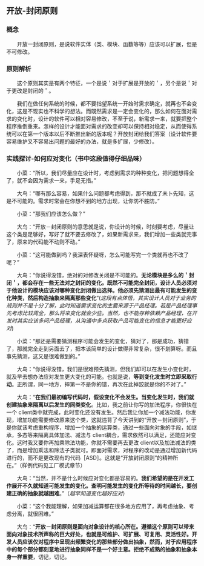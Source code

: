 ## 开放-封闭原则

### 概念

　　开放一封闭原则，是说软件实体（类、模块、函数等等）应该可以扩展，但是不可修改。

### 原则解析

　　这个原则其实是有两个特征，一个是说＇对于扩展是开放的＇，另个是说＇对于更改是封闭的＇。

　　我们在做任何系统的时候，都不要指望系统一开始时需求确定，就再也不会变化，这是不现实也不科学的想法。而既然需求是一定会变化的，那么如何在面对需求的变化时，设计的软件可以相对容易修改，不至于说，新需求一来，就要把整个程序推倒重来。怎样的设计才能面对需求的改变却可以保持相对稳定，从而使得系统可以在第一个版本以后不断推出新的版本呢？开放封闭给我们答案（设计软件要容易维护又不容易出问题的最好的办法，就是多扩展，少修改）。

### 实践探讨-如何应对变化（书中这段值得仔细品味）

　　小菜：“所以，我们尽量应在设计时，考虑到需求的种种变化，把问题想得全了，就不会因为需求一来，手足无措。”

　　大鸟：“哪有那么容易，如果什么问题都考虑得到，那不就成了未卜先知，这是不可能的。需求时常会在你想不到的地方出现，让你防不胜防。”

　　小菜：“那我们应该怎么做？”

　　大鸟：“开放－封闭原则的意思就是说，你设计的时候，时刻要考虑，尽量让这个类是足够好，写好了就不要去修改了，如果新需求来，我们增加一些类就完事了，原来的代码能不动则不动。”

　　小菜：“这可能做到吗？我深表怀疑呀，怎么可能写完一个类就再也不改了呢？”

　　大鸟：“你说得没错，绝对的对修改关闭是不可能的。**无论模块是多么的＇封闭＇，都会存在一些无法对之封闭的变化。既然不可能完全封闭，设计人员必须对于他设计的模块应该对哪种变化封闭做出选择。他必须先猜测出最有可能发生的变化种类，然后构造抽象来隔离那些变化**”(*这段有点体悟，其实设计人员对于业务的规则并不是十分了解，此时知道需求变化的主要来源于产品经理。若是产品经理事先考虑比较周全，那么将来变化就会少些。当然，也不能存粹依赖产品经理，在开发时其实应该多问产品经理，从沟通中多点获取产品可能变化的信息才能更好应对*)

　　小菜：“那还是需要猜测程序可能会发生的变化，猜对了，那是成功，猜错了，那就完全走到另面去了，把本该简单的设计做得非常复杂，很不划算呀。而且事先猜测，这又是很难做到的。”

　　大鸟：“你说得没错，我们是很难预先猜测，但我们却可以在发生小变化时，就及早去想办法应对发生更大变化的可能。也就是说，**等到变化发生时立即采取行动**。正所谓，同一地方，摔第一不是你的错，再次在此掉跤就是你的不对了。”

　　大鸟：“**在我们最初编写代码时，假设变化不会发生。当变化发生时，我们就创建抽象来隔离以后发生的同类变化**。比如，我之前让你写的加法程序，你很快在一个 client类中就完成，此时变化还没有发生。然后我让你加一个减法功能，你发现，增加功能需要修改原来这个类，这就违背了今天讲到的“开放－封闭原则”，于是你就该考虑重构程序，增加一个抽象的运算类，通过一些面向对象的手段，如继承，多态等来隔离具体加法、减法与 client耦合，需求依然可以满足，还能应对变化。这时我又要你再加乘除法功能，你就不需要再去更改 client以及加法减法的类了，而是增加乘法和除法子类就可。即面对需求，对程序的改动是通过增加新代码进行的，而不是更改现有的代码［ASD］。这就是“开放封闭原则”的精神所在。”（样例代码见工厂模式章节）

　　大鸟：“当然，并不是什么时候应对变化都是容易的。**我们希望的是在开发工作展开不久就知道可能发生的变化。查明可能发生的变化所等待的时间越长，要创建正确的抽象就越困难**。”（*越早知道变化越好应对*）

　　小菜：“这个我能理解，如果加减运算都在很多地方应用了，再考虑抽象、考虑分离，就很困难。”

　　大鸟：“**开放－封闭原则是面向对象设计的核心所在。遵循这个原则可以带来面向对象技术所声称的巨大好处，也就是可维护、可扩展、可复用、灵活性好。开发人员应该仅对程序中呈现出频繁变化的那些部分做出抽象，然而，对于应用程序中的每个部分都刻意地进行抽象同样不是一个好主意。拒绝不成熟的抽象和抽象本身一样重要**，切记，切记。



　　

　　